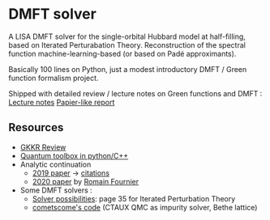 # DMFT solver

A LISA DMFT solver for the single-orbital Hubbard model at half-filling, based on Iterated Perturabation Theory. Reconstruction of the spectral function machine-learning-based (or based on Padé approximants).

Basically 100 lines on Python, just a modest introductory DMFT / Green function formalism project.

Shipped with detailed review / lecture notes on Green functions and DMFT : [Lecture notes](https://raw.githubusercontent.com/romainfd/DMFT-solver/main/notes/dmft.pdf)
[Papier-like report](https://raw.githubusercontent.com/romainfd/DMFT-solver/main/report/main.pdf)

## Resources
- [GKKR Review](https://www.physics.rutgers.edu/~gkguest/papers/rmp63_1996_p13_Kotliar.pdf)
- [Quantum toolbox in python/C++](https://triqs.github.io/triqs/latest/)
- Analytic continuation
   - [2019 paper](https://arxiv.org/abs/1806.03841) -> [citations](https://scholar.google.co.il/scholar?oi=bibs&hl=en&cites=18149676228975098363)
   - [2020 paper](https://actu.epfl.ch/news/le-machine-learning-pour-les-problemes-de-prolonge/) by [Romain Fournier](https://www.linkedin.com/in/romain-fournier-08466895)
- Some DMFT solvers :
   - [Solver possibilities](https://www.theorie.physik.uni-muenchen.de/activities/schools/archiv/asc_school_17/extramaterial/parcollet_slides_3.pdf): page 35 for Iterated Perturbation Theory
   - [cometscome's code](https://github.com/cometscome/DMFT_withJulia) (CTAUX QMC as impurity solver, Bethe lattice)
